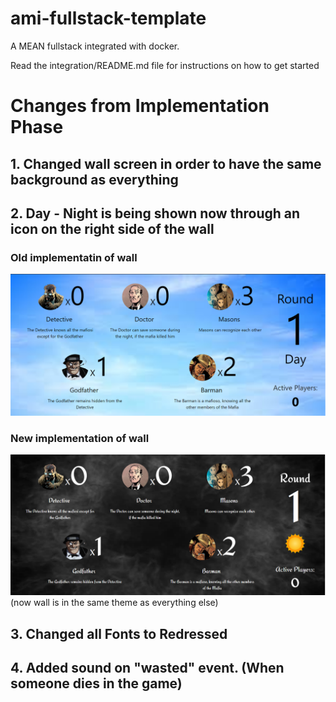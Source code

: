 # ami-fullstack-template
A MEAN fullstack integrated with docker. 

Read the integration/README.md file for instructions on how to get started
#
# Changes from Implementation Phase
## 1. Changed wall screen in order to have the same background as everything
## 2. Day - Night is being shown now through an icon on the right side of the wall

### Old implementatin of wall
![oldwall](/oldwall.png)

### New implementation of wall
![newwall](/newwall.png)
(now wall is in the same theme as everything else)


## 3. Changed all Fonts to Redressed
## 4. Added sound on "wasted" event. (When someone dies in the game)
